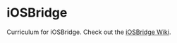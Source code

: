 # iOSBridge

Curriculum for iOSBridge. Check out the [iOSBridge Wiki](https://github.com/mobilebridge/iosbridge/wiki).
